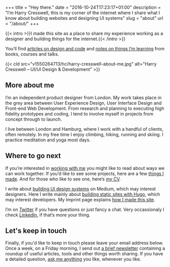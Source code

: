 +++
title = "Hey there."
date = "2016-10-24T17:23:17+01:00"
description = "I’m Harry Cresswell, this is my corner of the internet where I share what I know about building websites and designing UI  systems"
slug = "about"
url = "/about/"
+++

{{< intro >}}I made this site as a place to share my experience working as a designer and building things for the internet.{{< /intro >}}

You’ll find [articles on design and code](/articles/) and [notes on things I’m learning](/notes/) from books, courses and talks.

{{< cld src="v1550264713/hc/harry-cresswell-about-me.jpg" alt="Harry Cresswell – UI/UI Design & Development" >}}


## More about me

I’m an independent product designer from London. My work takes place in the grey area between User Experience Design, User Interface Design and Front-end Web Development. From research and planning to executing high fidelity prototypes and coding, I tend to involve myself in projects from concept through to launch. 

I live between London and Hamburg, where I work with a handful of clients, often remotely. In my free time I enjoy climbing, hiking, running and skiing. I practice meditation and yoga most days.


## Where to go next

If you’re interested in [working with me](/how/) you might like to read about ways we can work together. If you’d like to see some projects, here are a few [things I made](/things/). And  for those who like to see one, here’s [my CV](https://harrycresswell.com/pdf/harry-cresswell-cv-april-19.pdf).

I write about [building UI design systems](https://medium.com/@harrycresswell) on Medium, which may interest designers. Here I write mainly about [building static sites with Hugo](/articles/), which may interest developers. My Imprint page explains [how I made this site](/imprint/). 

I’m on [Twitter](https://twitter.com/harrycresswell) if you have questions or just fancy a chat. Very occassionaly I check [LinkedIn](https://uk.linkedin.com/in/harrycresswell), if that’s more your thing.


## Let's keep in touch

Finally, if you'd like to keep in touch please leave your email address below. Once a week, on a Friday morning, I send out [a brief newsletter](/newsletter/) containing a roundup of useful articles, tools and other things worth sharing. If you have a detailed question, [ask me anything](/contact/) you like, whenever you like.